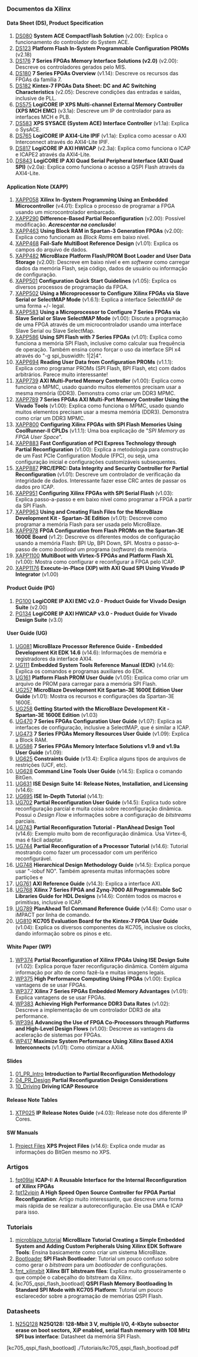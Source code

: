 ### Documentos da Xilinx
#### Data Sheet (DS), Product Specification
1. [DS080] **System ACE CompactFlash Solution** (v2.00): Explica o funcionamento do controlador do System ACE.
1. [DS123] **Platform Flash In-System Programmable Configuration PROMs** (v2.18)
2. [DS176] **7 Series FPGAs Memory Interface Solutions (v2.0)** (v2.00): Descreve os controladores gerados pelo MIS.
3. [DS180] **7 Series FPGAs Overview** (v1.14): Descreve os recursos das FPGAs da família 7.
4. [DS182] **Kintex-7 FPGAs Data Sheet: DC and AC Switching Characteristics** (v2.05): Descreve condições das entradas e saídas, inclusive de PLL.
5. [DS575] **LogiCORE IP XPS Multi-channel External Memory Controller (XPS MCH EMC)** (v3.1a): Descreve um IP de controlador para as interfaces MCH e PLB.
6. [DS583] **XPS SYSACE (System ACE) Interface Controller** (v1.1a): Explica o SysACE.
6. [DS765] **LogiCORE IP AXI4-Lite IPIF** (v1.1a): Explica como acessar o AXI Interconnect através do AXI4-Lite IPIF.
7. [DS817] **LogiCORE IP AXI HWICAP** (v2.3a): Explica como funciona o ICAP e ICAPE2 através da AXI4-Lite.
8. [DS843] **LogiCORE IP AXI Quad Serial Peripheral Interface (AXI Quad SPI)** (v2.0a): Explica como funciona o acesso a QSPI Flash através da AXI4-Lite.

#### Application Note (XAPP)
1. [XAPP058] **Xilinx In-System Programming Using an Embedded Microcontroller** (v4.01): Explica o processo de programar a FPGA usando um microcontrolador embarcado.
1. [XAPP290] **Difference-Based Partial Reconfiguration** (v2.00): Possível modificação. _**Acrescentar na conclusão**_!
2. [XAPP463] **Using Block RAM in Spartan-3 Generation FPGAs** (v2.00): Explica como funcionam as _Block Rams_ em baixo nível.
3. [XAPP468] **Fail-Safe MultiBoot Reference Design** (v1.01): Explica os campos do arquivo de dados.
3. [XAPP482] **MicroBlaze Platform Flash/PROM Boot Loader and User Data Storage** (v2.00): Descreve em baixo nível e em _software_ como carregar dados da memória Flash, seja código, dados de usuário ou informação de configuração.
4. [XAPP501] **Configuration Quick Start Guidelines** (v1.05): Explica os diversos processos de programação da FPGA.
4. [XAPP502] **Using a Microprocessor to Configure Xilinx FPGAs via Slave Serial or SelectMAP Mode** (v1.6.1): Explica a interface SelectMAP de uma forma +/- legal.
5. [XAPP583] **Using a Microprocessor to Configure 7 Series FPGAs via Slave Serial or Slave SelectMAP Mode** (v1.00): Discute a programação de uma FPGA através de um microcontrolador usando uma interface Slave Serial ou Slave SelectMap.
5. [XAPP586] **Using SPI Flash with 7 Series FPGAs** (v1.01): Explica como funciona a memória SPI Flash, inclusive como calcular sua frequência de operação. Também ensina como forçar o uso da interface SPI x4 através do "-g spi_buswidth: 1|2|4".
6. [XAPP694] **Reading User Data from Configuration PROMs** (v1.1.1): Explica como programar PROMs (SPI Flash, BPI Flash, etc) com dados arbitrários. Parece muito interessante!
5. [XAPP739] **AXI Multi-Ported Memory Controller** (v1.00): Explica como funciona o MPMC, usado quando muitos elementos precisam usar a mesma memória (DDR3). Demonstra como criar um DDR3 MPMC.
6. [XAPP789] **7 Series FPGAs AXI Multi-Port Memory Controller Using the Vivado Tools** (v1.00): Explica como funciona o MPMC, usado quando muitos elementos precisam usar a mesma memória (DDR3). Demonstra como criar um DDR3 MPMC.
6. [XAPP800] **Configuring Xilinx FPGAs with SPI Flash Memories Using CoolRunner-II CPLDs** (v1.1.1): Uma boa explicação de "_SPI Memory as FPGA User Space_".
7. [XAPP883] **Fast Configuration of PCI Express Technology through Partial Reconfiguration** (v1.00): Explica a metodologia para construção de um Fast PCIe Configuration Module (FPC), ou seja, uma configuração inicial e configurações customizáveis subsequentes.
8. [XAPP887] **PRC/EPRC: Data Integrity and Security Controller for Partial Reconfiguration** (v1.01): Descreve um controlador de verificação da integridade de dados. Interessante fazer esse CRC antes de passar os dados pro ICAP.
8. [XAPP951] **Configuring Xilinx FPGAs with SPI Serial Flash** (v1.03): Explica passo-a-passo e em baixo nível como programar a FPGA a partir da SPI Flash.
9. [XAPP963] **Using and Creating Flash Files for the MicroBlaze Development Kit - Spartan-3E Edition** (v1.01): Descreve como programar a memória Flash para ser usada pelo MicroBlaze.
10. [XAPP978] **FPGA Configuration from Flash PROMs on the Spartan-3E 1600E Board** (v1.2): Descreve os diferentes modos de configuração usando a memória Flash: BPI Up, BPI Down, SPI. Mostra o passo-a-passo de como _bootload_ um programa (_software_) da memória.
11. [XAPP1100] **MultiBoot with Virtex-5 FPGAs and Platform Flash XL** (v1.00): Mostra como configurar e reconfigurar a FPGA pelo ICAP.
12. [XAPP1176] **Execute-in-Place (XIP) with AXI Quad SPI Using Vivado IP Integrator** (v1.00)

#### Product Guide (PG)
1. [PG100] **LogiCORE IP AXI EMC v2.0 - Product Guide for Vivado Design Suite** (v2.00)
2. [PG134] **LogiCORE IP AXI HWICAP v3.0 - Product Guide for Vivado Design Suite** (v3.0)

#### User Guide (UG)
1. [UG081] **MicroBlaze Processor Reference Guide - Embedded Development Kit EDK 14.6** (v14.6): Informações de memória e registradores da interface AXI4.
1. [UG111] **Embedded System Tools Reference Manual (EDK)** (v14.6): Explica os comandos e programas auxiliares do EDK.
1. [UG161] **Platform Flash PROM User Guide** (v1.05): Explica como criar um arquivo de PROM para carregar para a memória SPI Flash.
2. [UG257] **MicroBlaze Development Kit Spartan-3E 1600E Edition User Guide** (v1.01): Mostra os recursos e configurações da Spartan-3E 1600E.
3. [UG258] **Getting Started with the MicroBlaze Development Kit - Spartan-3E 1600E Edition** (v1.03)
1. [UG470] **7 Series FPGAs Configuration User Guide** (v1.07): Explica as interfaces de configuração, inclusive a SelectMAP, que é similar a ICAP.
1. [UG473] **7 Series FPGAs Memory Resources User Guide** (v1.09): Explica a Block RAM.
1. [UG586] **7 Series FPGAs Memory Interface Solutions v1.9 and v1.9a User Guide** (v1.09):  
2. [UG625] **Constraints Guide** (v13.4): Explica alguns tipos de arquivos de restrições (UCF, etc).
2. [UG628] **Command Line Tools User Guide** (v14.5): Explica o comando BitGen.
3. [UG631] **ISE Design Suite 14: Release Notes, Installation, and Licensing** (v14.6):
3. [UG695] **ISE In-Depth Tutorial** (v14.1):
3. [UG702] **Partial Reconfiguration User Guide** (v14.5): Explica tudo sobre reconfiguração parcial e muita coisa sobre reconfiguração dinâmica. Possui o _Design Flow_ e informações sobre a configuração de _bitstreams_ parciais.
3. [UG743] **Partial Reconfiguration Tutorial - PlanAhead Design Tool** (v14.6): Exemplo muito bom de reconfiguração dinâmica. Usa Virtex-6, mas é fácil adaptar.
4. [UG744] **Partial Reconfiguration of a Processor Tutorial** (v14.6): Tutorial mostrando como fazer um processador com um periférico reconfigurável.
3. [UG748] **Hierarchical Design Methodology Guide** (v14.5): Explica porque usar "-iobuf NO". Também apresenta muitas informações sobre partições e 
4. [UG761] **AXI Reference Guide** (v14.3): Explica a interface AXI.
5. [UG768] **Xilinx 7 Series FPGA and Zynq-7000 All Programmable SoC Libraries Guide for HDL Designs** (v14.6): Contém todos os macros e primitivas, inclusive o ICAP.
5. [UG789] **PlanAhead Tcl Command Reference Guide** (v14.6): Como usar o iMPACT por linha de comando.
6. [UG810] **KC705 Evaluation Board for the Kintex-7 FPGA User Guide** (v1.04): Explica os diversos componentes da KC705, inclusive os clocks, dando informação sobre os pinos e etc.

#### White Paper (WP)
1. [WP374] **Partial Reconfiguration of Xilinx FPGAs Using ISE Design Suite** (v1.02): Explica porque fazer reconfiguração dinâmica. Contém alguma informação por alto de como fazê-la e muitas imagens legais.
2. [WP375] **High Performance Computing Using FPGAs** (v1.00): Explica vantagens de se usar FPGAs.
2. [WP377] **Xilinx 7 Series FPGAs Embedded Memory Advantages** (v1.01): Explica vantagens de se usar FPGAs.
2. [WP383] **Achieving High Performance DDR3 Data Rates** (v1.02): Descreve a implementação de um controlador DDR3 de alta performance.
2. [WP394] **Advancing the Use of FPGA Co-Processors through Platforms and High-Level Design Flows** (v1.00): Descreve as vantagens da aceleração de sistemas por FPGAs.
3. [WP417] **Maximize System Performance Using Xilinx Based AXI4 Interconnects** (v1.01): Como otimizar a AXI4.
 
#### Slides
1. [01_PR_Intro] **Introduction to Partial Reconfiguration Methodology**
2. [04_PR_Design] **Partial Reconfiguration Design Considerations**
3. [10_Driving] **Driving ICAP Resource**

#### Release Note Tables
1. [XTP025] **IP Release Notes Guide** (v4.03): Release note dos diferente IP Cores.

#### SW Manuals
1. [Project Files](http://www.xilinx.com/support/documentation/sw_manuals/xilinx14_6/platform_studio/ps_r_gst_project_files.htm) **XPS Project Files** (v14.6): Explica onde mudar as informações do BitGen mesmo no XPS.

### Artigos
1. [fpt09lai] **ICAP-I: A Reusable Interface for the Internal Reconfiguration of Xilinx FPGAs**
2. [fpt12vipin] **A High Speed Open Source Controller for FPGA Partial Reconﬁguration**: Artigo muito interessante, que descreve uma forma mais rápida de se realizar a autoreconfiguração. Ele usa DMA e ICAP para isso.

### Tutoriais
1. [microblaze_tutorial] **MicroBlaze Tutorial Creating a Simple Embedded System and Adding Custom Peripherals Using Xilinx EDK Software Tools**: Ensina basicamente como criar um sistema MicroBlaze.
2. [Bootloader] **SPI Flash Bootloader**: Tutorial um pouco confuso sobre como gerar o _bitstream_ para um _bootloader_ de configurações.
3. [fmt_xilinxbit] **Xilinx BIT bitstream files**: Explica muito grosseiramente o que compõe o cabeçalho do bitstream da Xilinx.
4. [kc705_qspi_flash_bootload] **QSPI Flash Memory Bootloading In Standard SPI Mode with KC705 Platform**: Tutorial um pouco esclarecedor sobre a programação de memórias QSPI Flash.

### Datasheets
1. [N25Q128] **N25Q128: 128-Mbit 3 V, multiple I/O, 4-Kbyte subsector erase on boot sectors, XiP enabled, serial flash memory with 108 MHz SPI bus interface**: Datasheet da memória SPI Flash.

[DS080]: ./xilinx/ds/ds080.pdf
[DS123]: ./xilinx/ds/ds123.pdf
[DS176]: ./xilinx/ds/ds176.pdf
[DS180]: ./xilinx/ds/ds180.pdf
[DS182]: ./xilinx/ds/ds182.pdf
[DS575]: ./xilinx/ds/ds575.pdf
[DS583]: ./xilinx/ds/ds583.pdf
[DS765]: ./xilinx/ds/ds765.pdf
[DS817]: ./xilinx/ds/ds817.pdf
[DS843]: ./xilinx/ds/ds843.pdf

[WP374]: ./xilinx/wp/wp374.pdf
[WP375]: ./xilinx/wp/wp375.pdf
[WP377]: ./xilinx/wp/wp377.pdf
[WP383]: ./xilinx/wp/wp383.pdf
[WP394]: ./xilinx/wp/wp394.pdf
[WP417]: ./xilinx/wp/wp417.pdf

[XAPP058]: ./xilinx/xapp/xapp058.pdf
[XAPP290]: ./xilinx/xapp/xapp290.pdf
[XAPP463]: ./xilinx/xapp/xapp463.pdf
[XAPP468]: ./xilinx/xapp/xapp468.pdf
[XAPP482]: ./xilinx/xapp/xapp482.pdf
[XAPP501]: ./xilinx/xapp/xapp501.pdf
[XAPP502]: ./xilinx/xapp/xapp502.pdf
[XAPP583]: ./xilinx/xapp/xapp583.pdf
[XAPP586]: ./xilinx/xapp/xapp586.pdf
[XAPP694]: ./xilinx/xapp/xapp694.pdf
[XAPP739]: ./xilinx/xapp/xapp739.pdf
[XAPP789]: ./xilinx/xapp/xapp789.pdf
[XAPP800]: ./xilinx/xapp/xapp800.pdf
[XAPP883]: ./xilinx/xapp/xapp883.pdf
[XAPP887]: ./xilinx/xapp/xapp887.pdf
[XAPP951]: ./xilinx/xapp/xapp951.pdf
[XAPP963]: ./xilinx/xapp/xapp963.pdf
[XAPP978]: ./xilinx/xapp/xapp978.pdf
[XAPP1100]: ./xilinx/xapp/xapp1100.pdf
[XAPP1176]: ./xilinx/xapp/xapp1176.pdf

[PG100]: ./xilinx/pg/pg100.pdf
[PG134]: ./xilinx/pg/pg134.pdf

[UG081]: ./xilinx/ug/ug081.pdf
[UG111]: ./xilinx/ug/ug111.pdf
[UG161]: ./xilinx/ug/ug161.pdf
[UG257]: ./xilinx/ug/ug257.pdf
[UG258]: ./xilinx/ug/ug258.pdf
[UG470]: ./xilinx/ug/ug470.pdf
[UG473]: ./xilinx/ug/ug473.pdf
[UG586]: ./xilinx/ug/ug586.pdf
[UG625]: ./xilinx/ug/ug625.pdf
[UG628]: ./xilinx/ug/ug628.pdf
[UG631]: ./xilinx/ug/ug631.pdf
[UG695]: ./xilinx/ug/ug695.pdf
[UG702]: ./xilinx/ug/ug702.pdf
[UG743]: ./xilinx/ug/ug743.pdf
[UG744]: ./xilinx/ug/ug744.pdf
[UG748]: ./xilinx/ug/ug748.pdf
[UG761]: ./xilinx/ug/ug761.pdf
[UG768]: ./xilinx/ug/ug768.pdf
[UG789]: ./xilinx/ug/ug789.pdf
[UG810]: ./xilinx/ug/ug810.pdf

[01_PR_Intro]: 	./xilinx/others/01_PR_Intro.pdf
[04_PR_Design]: ./xilinx/others/04_PR_Design.pdf
[10_Driving]: 	./xilinx/others/10_Driving.pdf

[XTP025]: ./xilinx/xtp/xtp025.pdf

[fpt09lai]: 	./Artigos/fpt09lai.pdf
[fpt12vipin]: 	./Artigos/fpt12vipin.pdf

[microblaze_tutorial]: 	./Tutoriais/microblaze_tutorial.pdf
[Bootloader]: 			./Tutoriais/Bootloader.pdf
[fmt_xilinxbit]:		./Tutoriais/fmt_xilinxbit.pdf
[kc705_qspi_flash_bootload] ./Tutoriais/kc705_qspi_flash_bootload.pdf

[N25Q128]:		./Datasheet/N25Q128.pdf

